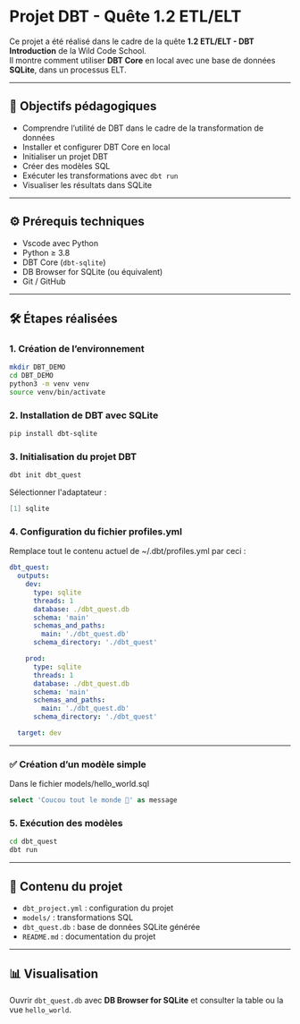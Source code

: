 # Projet DBT - Quête 1.2 ETL/ELT

Ce projet a été réalisé dans le cadre de la quête **1.2 ETL/ELT - DBT Introduction** de la Wild Code School.  
Il montre comment utiliser **DBT Core** en local avec une base de données **SQLite**, dans un processus ELT.

---

## 🎯 Objectifs pédagogiques

- Comprendre l’utilité de DBT dans le cadre de la transformation de données
- Installer et configurer DBT Core en local
- Initialiser un projet DBT
- Créer des modèles SQL
- Exécuter les transformations avec `dbt run`
- Visualiser les résultats dans SQLite

---

## ⚙️ Prérequis techniques

- Vscode avec Python
- Python ≥ 3.8
- DBT Core (`dbt-sqlite`)
- DB Browser for SQLite (ou équivalent)
- Git / GitHub

---

## 🛠️ Étapes réalisées

### 1. Création de l’environnement

```bash
mkdir DBT_DEMO
cd DBT_DEMO
python3 -m venv venv
source venv/bin/activate
```

### 2. Installation de DBT avec SQLite

```bash
pip install dbt-sqlite
```

### 3. Initialisation du projet DBT

```bash
dbt init dbt_quest
```

Sélectionner l'adaptateur :
```csharp
[1] sqlite
```

### 4. Configuration du fichier profiles.yml

Remplace tout le contenu actuel de ~/.dbt/profiles.yml par ceci :

```yaml
dbt_quest:
  outputs:
    dev:
      type: sqlite
      threads: 1
      database: ./dbt_quest.db
      schema: 'main'
      schemas_and_paths:
        main: './dbt_quest.db'
      schema_directory: './dbt_quest'

    prod:
      type: sqlite
      threads: 1
      database: ./dbt_quest.db
      schema: 'main'
      schemas_and_paths:
        main: './dbt_quest.db'
      schema_directory: './dbt_quest'

  target: dev
```

---

### ✅ Création d’un modèle simple

Dans le fichier models/hello_world.sql
```sql
select 'Coucou tout le monde 👋' as message
```

### 5. Exécution des modèles

```bash
cd dbt_quest
dbt run
```

---

## 📂 Contenu du projet

* `dbt_project.yml` : configuration du projet
* `models/` : transformations SQL
* `dbt_quest.db` : base de données SQLite générée
* `README.md` : documentation du projet

---

## 📊 Visualisation

Ouvrir `dbt_quest.db` avec **DB Browser for SQLite** et consulter la table ou la vue `hello_world`.